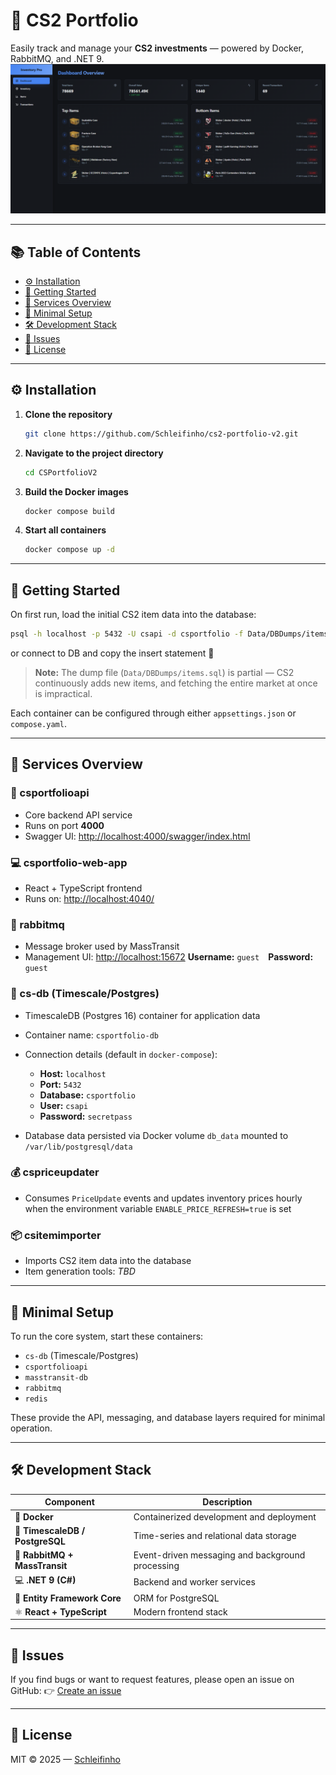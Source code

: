 # 🎯 CS2 Portfolio

Easily track and manage your **CS2 investments** — powered by Docker, RabbitMQ, and .NET 9.
![CS2 Portfolio Screenshot](Data/Img/img.png)

---

## 📚 Table of Contents

* [⚙️ Installation](#️-installation)
* [🚀 Getting Started](#-getting-started)
* [🧩 Services Overview](#-services-overview)
* [🧱 Minimal Setup](#-minimal-setup)
* [🛠️ Development Stack](#️-development-stack)
* [🐞 Issues](#-issues)
* [📝 License](#-license)

---

## ⚙️ Installation

1. **Clone the repository**

   ```bash
   git clone https://github.com/Schleifinho/cs2-portfolio-v2.git
   ```

2. **Navigate to the project directory**

   ```bash
   cd CSPortfolioV2
   ```

3. **Build the Docker images**

   ```bash
   docker compose build
   ```

4. **Start all containers**

   ```bash
   docker compose up -d
   ```

---

## 🚀 Getting Started

On first run, load the initial CS2 item data into the database:

```bash
psql -h localhost -p 5432 -U csapi -d csportfolio -f Data/DBDumps/items.sql
```
or connect to DB and copy the insert statement 🙂

> **Note:**
> The dump file (`Data/DBDumps/items.sql`) is partial — CS2 continuously adds new items,
> and fetching the entire market at once is impractical.

Each container can be configured through either `appsettings.json` or `compose.yaml`.

---

## 🧩 Services Overview

### 🧠 csportfolioapi

* Core backend API service
* Runs on port **4000**
* Swagger UI: [http://localhost:4000/swagger/index.html](http://localhost:4000/swagger/index.html)

### 💻 csportfolio-web-app

* React + TypeScript frontend
* Runs on: [http://localhost:4040/](http://localhost:4040/)

### 🐇 rabbitmq

* Message broker used by MassTransit
* Management UI: [http://localhost:15672](http://localhost:15672)
  **Username:** `guest` **Password:** `guest`

### 🐘 cs-db (Timescale/Postgres)

* TimescaleDB (Postgres 16) container for application data
* Container name: `csportfolio-db`
* Connection details (default in `docker-compose`):

   * **Host:** `localhost`
   * **Port:** `5432`
   * **Database:** `csportfolio`
   * **User:** `csapi`
   * **Password:** `secretpass`
* Database data persisted via Docker volume `db_data` mounted to `/var/lib/postgresql/data`

### 💰 cspriceupdater

* Consumes `PriceUpdate` events and updates inventory prices hourly when
  the environment variable `ENABLE_PRICE_REFRESH=true` is set

### 📦 csitemimporter

* Imports CS2 item data into the database
* Item generation tools: *TBD*

---

## 🧱 Minimal Setup

To run the core system, start these containers:

* `cs-db` (Timescale/Postgres)
* `csportfolioapi`
* `masstransit-db`
* `rabbitmq`
* `redis`

These provide the API, messaging, and database layers required for minimal operation.

---

## 🛠️ Development Stack

| Component                       | Description                                      |
| ------------------------------- | ------------------------------------------------ |
| 🐳 **Docker**                   | Containerized development and deployment         |
| 🐘 **TimescaleDB / PostgreSQL** | Time-series and relational data storage          |
| 🐇 **RabbitMQ + MassTransit**   | Event-driven messaging and background processing |
| 💻 **.NET 9 (C#)**              | Backend and worker services                      |
| 🧩 **Entity Framework Core**    | ORM for PostgreSQL                               |
| ⚛️ **React + TypeScript**       | Modern frontend stack                            |

---

## 🐞 Issues

If you find bugs or want to request features, please open an issue on GitHub:
👉 [Create an issue](https://github.com/Schleifinho/cs2-portfolio-v2/issues)

---

## 📝 License

MIT © 2025 — [Schleifinho](https://github.com/Schleifinho)
